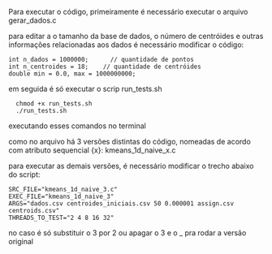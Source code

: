 Para executar o código, primeiramente é necessário executar o arquivo gerar_dados.c

para editar a o tamanho da base de dados, o número de centróides e outras informações relacionadas aos dados é necessário modificar o código:

    int n_dados = 1000000;      // quantidade de pontos
    int n_centroides = 18;    // quantidade de centróides
    double min = 0.0, max = 1000000000;

em seguida é só executar o scrip run_tests.sh

      chmod +x run_tests.sh
      ./run_tests.sh
executando esses comandos no terminal

como no arquivo há 3 versões distintas do código, nomeadas de acordo com atributo sequencial {x}: kmeans_1d_naive_x.c

para executar as demais versões, é necessário modificar o trecho abaixo do script:

    SRC_FILE="kmeans_1d_naive_3.c"
    EXEC_FILE="kmeans_1d_naive_3"
    ARGS="dados.csv centroides_iniciais.csv 50 0.000001 assign.csv centroids.csv"
    THREADS_TO_TEST="2 4 8 16 32"
no caso é só substituir o 3 por 2 ou apagar o 3 e o _ pra rodar a versão original



